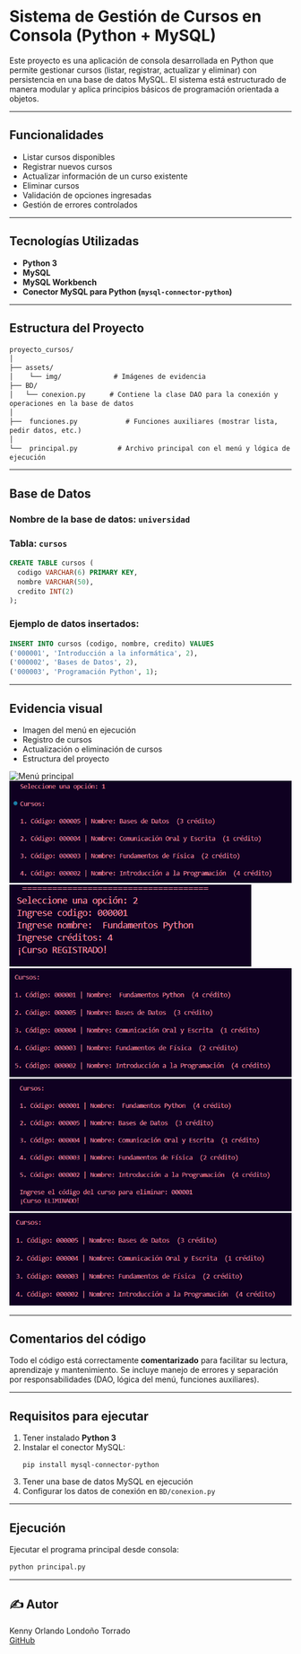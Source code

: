 # Sistema de Gestión de Cursos en Consola (Python + MySQL)

Este proyecto es una aplicación de consola desarrollada en Python que permite gestionar cursos (listar, registrar, actualizar y eliminar) con persistencia en una base de datos MySQL. El sistema está estructurado de manera modular y aplica principios básicos de programación orientada a objetos.

---

## Funcionalidades

- Listar cursos disponibles
- Registrar nuevos cursos
- Actualizar información de un curso existente
- Eliminar cursos
- Validación de opciones ingresadas
- Gestión de errores controlados

---

##  Tecnologías Utilizadas

- **Python 3**
- **MySQL**
- **MySQL Workbench**
- **Conector MySQL para Python (`mysql-connector-python`)**

---

## Estructura del Proyecto

```
proyecto_cursos/
│
├── assets/
│    └── img/             # Imágenes de evidencia  
├── BD/
│   └── conexion.py      # Contiene la clase DAO para la conexión y operaciones en la base de datos
│
├──  funciones.py            # Funciones auxiliares (mostrar lista, pedir datos, etc.)
│
└──  principal.py          # Archivo principal con el menú y lógica de ejecución

```

---

##  Base de Datos

### Nombre de la base de datos: `universidad`

### Tabla: `cursos`

```sql
CREATE TABLE cursos (
  codigo VARCHAR(6) PRIMARY KEY,
  nombre VARCHAR(50),
  credito INT(2)
);
```

### Ejemplo de datos insertados:

```sql
INSERT INTO cursos (codigo, nombre, credito) VALUES 
('000001', 'Introducción a la informática', 2),
('000002', 'Bases de Datos', 2),
('000003', 'Programación Python', 1);
```

---

##  Evidencia visual

- Imagen del menú en ejecución  
- Registro de cursos  
- Actualización o eliminación de cursos  
- Estructura del proyecto  


![Menú principal](https://github.com/kennyLond/CRUD-POR-CONSOLA---python---MySQL/blob/main/assets/img/001MEN%C3%9A.png?raw=true)
![Lista de Cursos](https://github.com/kennyLond/CRUD-POR-CONSOLA---python---MySQL/blob/main/assets/img/002_listar.png?raw=true)
![Registro de Cursos](https://github.com/kennyLond/CRUD-POR-CONSOLA---python---MySQL/blob/main/assets/img/003_registrar.png?raw=true)
![Lista de curso agregado](https://github.com/kennyLond/CRUD-POR-CONSOLA---python---MySQL/blob/main/assets/img/004_listar_registro.png?raw=true)
![Eliminar Curso](https://github.com/kennyLond/CRUD-POR-CONSOLA---python---MySQL/blob/main/assets/img/005_eliminar.png?raw=true)
![Lista de Curso actualizado ](https://github.com/kennyLond/CRUD-POR-CONSOLA---python---MySQL/blob/main/assets/img/006_listar_eliminado.png?raw=true)


---

## Comentarios del código

Todo el código está correctamente **comentarizado** para facilitar su lectura, aprendizaje y mantenimiento. Se incluye manejo de errores y separación por responsabilidades (DAO, lógica del menú, funciones auxiliares).

---

## Requisitos para ejecutar

1. Tener instalado **Python 3**
2. Instalar el conector MySQL:
   ```
   pip install mysql-connector-python
   ```
3. Tener una base de datos MySQL en ejecución
4. Configurar los datos de conexión en `BD/conexion.py`

---

##  Ejecución

Ejecutar el programa principal desde consola:

```bash
python principal.py
```

---

## ✍️ Autor

Kenny Orlando Londoño Torrado  
[GitHub](https://github.com/kennyLond)
